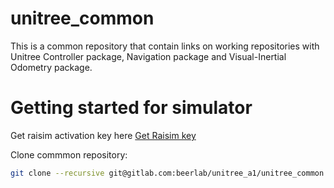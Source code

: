 # unitree_common
This is a common repository that contain links on working repositories with Unitree Controller package, Navigation package and Visual-Inertial Odometry package.

# Getting started for simulator
Get raisim activation key here [Get Raisim key](https://raisim.com/sections/License.html)

Clone commmon repository:
```bash
git clone --recursive git@gitlab.com:beerlab/unitree_a1/unitree_common.git
```


